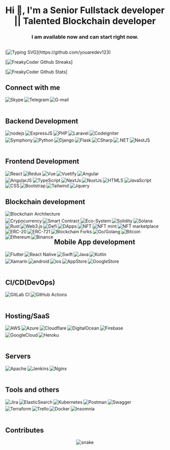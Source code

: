 
<h1 align="center">Hi 👋, I'm a Senior Fullstack developer || Talented Blockchain developer</h1>
<h3 align="center">I am available now and can start right now.</h3>

##

[![Typing SVG](https://readme-typing-svg.herokuapp.com?color=%2336BCF7&center=true&vCenter=true&width=600&lines=Hi+there+👋,;+Welcome+to+My+Profile!;Over+7+years+of+programming+experience;Always+learning+new+things+;Senior+Web+Developer+;Talented+Blockchain+developer;)](https://github.com/youaredev123)
  
[![FreakyCoder Github Streaks](https://github-readme-streak-stats.herokuapp.com/?user=wrathchaos&fire=eb1b0c&ring=eb1b0c&currStreakLabel=eb1b0c)]

  
[![FreakyCoder Github Stats](https://github-readme-stats.vercel.app/api?username=wrathchaos&show_icons=true&count_private=true&include_all_commits=true&title_color=eb1b0c&icon_color=eb1b0c)]
  

## Connect with me

[<img align="left" alt="Skype" src="https://img.shields.io/badge/Skype-%2300AFF0.svg?style=for-the-badge&logo=Skype&logoColor=white" />](https://join.skype.com/invite/HEJQ4r2Q0SUW)
[<img align="left" alt="Telegram" src="https://img.shields.io/badge/Telegram-2CA5E0?style=for-the-badge&logo=telegram&logoColor=white" />](https://t.me/Warriorofhwb)

[<img align="left" alt="G-mail" src="https://img.shields.io/badge/Gmail-D14836?style=for-the-badge&logo=gmail&logoColor=white" />](https://mail.google.com/mail/?view=cm&fs=1&to=youaredev123@gmail.com&su=SUBJECT&body=BODY)


<br>
<br>

## Backend Development

<img align="left" alt="nodejs" src="https://img.shields.io/badge/node.js%20-%2343853D.svg?&style=for-the-badge&logo=node.js&logoColor=white" />
<img align="left" alt="ExpressJS" src="https://img.shields.io/badge/express.js-%23404d59.svg?style=for-the-badge&logo=express&logoColor=%2361DAFB" />
<img align="left" alt="PHP" src="https://img.shields.io/badge/php-%23777BB4.svg?style=for-the-badge&logo=php&logoColor=white"/>
<img align="left" alt="Laravel" src="https://img.shields.io/badge/laravel-%23FF2D20.svg?style=for-the-badge&logo=laravel&logoColor=white"/>
<img align="left" alt="Codeigniter" src="https://img.shields.io/badge/CodeIgniter-%23EF4223.svg?style=for-the-badge&logo=codeIgniter&logoColor=white"/>

#

<img align="left" alt="Symphony" src="https://img.shields.io/badge/symfony-%23000000.svg?style=for-the-badge&logo=symfony&logoColor=white"/>
<img align="left" alt="Python" src="https://img.shields.io/badge/python-3670A0?style=for-the-badge&logo=python&logoColor=ffdd54"/>
<img align="left" alt="Django" src="https://img.shields.io/badge/django-%23092E20.svg?style=for-the-badge&logo=django&logoColor=white"/>
<img align="left" alt="Flask" src="https://img.shields.io/badge/flask-%23000.svg?style=for-the-badge&logo=flask&logoColor=white"/>
<img align="left" alt="CSharp" src="https://img.shields.io/badge/c%23-%23239120.svg?style=for-the-badge&logo=c-sharp&logoColor=white"/>
<img align="left" alt=".NET" src="https://img.shields.io/badge/.NET-5C2D91?style=for-the-badge&logo=.net&logoColor=white"/>

#

<img align="left" alt="NestJS" src="https://img.shields.io/badge/nestjs-%23E0234E.svg?style=for-the-badge&logo=nestjs&logoColor=white"/>

<br>
<br>

## Frontend Development

<img align="left" alt="React" src="https://img.shields.io/badge/react-%2320232a.svg?style=for-the-badge&logo=react&logoColor=%2361DAFB"/>
<img align="left" alt="Redux" src="https://img.shields.io/badge/redux-%23593d88.svg?style=for-the-badge&logo=redux&logoColor=white"/>
<img align="left" alt="Vue" src="https://img.shields.io/badge/vuejs-%2335495e.svg?style=for-the-badge&logo=vuedotjs&logoColor=%234FC08D"/>
<img align="left" alt="Vuetify" src="https://img.shields.io/badge/Vuetify-1867C0?style=for-the-badge&logo=vuetify&logoColor=AEDDFF"/>
<img align="left" alt="Angular" src="https://img.shields.io/badge/angular-%23DD0031.svg?style=for-the-badge&logo=angular&logoColor=white"/>

#

<img align="left" alt="AngularJS" src="https://img.shields.io/badge/angular.js-%23E23237.svg?style=for-the-badge&logo=angularjs&logoColor=white"/>
<img align="left" alt="TypeScript" src="https://img.shields.io/badge/typescript-%23007ACC.svg?style=for-the-badge&logo=typescript&logoColor=white"/>
<img align="left" alt="NextJs" src="https://img.shields.io/badge/Next-black?style=for-the-badge&logo=next.js&logoColor=white"/>
<img align="left" alt="NuxtJs" src="https://img.shields.io/badge/Nuxt-black?style=for-the-badge&logo=nuxt.js&logoColor=white"/>
<img align="left" alt="HTML5" src="https://img.shields.io/badge/html5-%23E34F26.svg?style=for-the-badge&logo=html5&logoColor=white"/>

#

<img align="left" alt="JavaScript" src="https://img.shields.io/badge/javascript-%23323330.svg?style=for-the-badge&logo=javascript&logoColor=%23F7DF1E"/>
<img align="left" alt="CSS" src="https://img.shields.io/badge/css3-%231572B6.svg?style=for-the-badge&logo=css3&logoColor=white"/>
<img align="left" alt="Bootstrap" src="https://img.shields.io/badge/bootstrap-%23563D7C.svg?style=for-the-badge&logo=bootstrap&logoColor=white"/>
<img align="left" alt="Tailwind" src="https://img.shields.io/badge/tailwindcss-%2338B2AC.svg?style=for-the-badge&logo=tailwind-css&logoColor=white"/>
<img align="left" alt="Jquery" src="https://img.shields.io/badge/jquery-%230769AD.svg?style=for-the-badge&logo=jquery&logoColor=white"/>
<br>
<br>

## Blockchain development

<img align="left" alt="Blockchain Architecture" src="https://img.shields.io/badge/Blockchain Architecture-%23363636.svg?style=for-the-badge&logo=solidity&logoColor=white" />

#

<img align="left" alt="Crypocurrency" src="https://img.shields.io/badge/Crypocurrency-%23363636.svg?style=for-the-badge&logo=solidity&logoColor=white" />
<img align="left" alt="Smart Contract" src="https://img.shields.io/badge/Smart Contract-%23363636.svg?style=for-the-badge&logo=solidity&logoColor=white" />
<img align="left" alt="Eco-System" src="https://img.shields.io/badge/Eco-System-%23363636.svg?style=for-the-badge&logo=solidity&logoColor=white" />
<img align="left" alt="Solidity" src="https://img.shields.io/badge/Solidity-%23363636.svg?style=for-the-badge&logo=solidity&logoColor=white" />
<img align="left" alt="Solana" src="https://img.shields.io/badge/Solana-%23363636.svg?style=for-the-badge&logo=solidity&logoColor=white" />

#

<img align="left" alt="Rust" src="https://img.shields.io/badge/rust-%23000000.svg?style=for-the-badge&logo=rust&logoColor=white" />
<img align="left" alt="Web3.js" src="https://img.shields.io/badge/Web3.js-%23363636.svg?style=for-the-badge&logo=solidity&logoColor=white" />
<img align="left" alt="Defi" src="https://img.shields.io/badge/Defi-%23363636.svg?style=for-the-badge&logo=solidity&logoColor=white" />
<img align="left" alt="DApps" src="https://img.shields.io/badge/DApps-%23363636.svg?style=for-the-badge&logo=solidity&logoColor=white" />
<img align="left" alt="NFT" src="https://img.shields.io/badge/NFT-%23363636.svg?style=for-the-badge&logo=solidity&logoColor=white" />

#

<img align="left" alt="NFT mint" src="https://img.shields.io/badge/NFT mint-%23363636.svg?style=for-the-badge&logo=solidity&logoColor=white" />
<img align="left" alt="NFT marketplace" src="https://img.shields.io/badge/NFT marketplace-%23363636.svg?style=for-the-badge&logo=solidity&logoColor=white" />
<img align="left" alt="ERC-20" src="https://img.shields.io/badge/ERC-20-%23363636.svg?style=for-the-badge&logo=solidity&logoColor=white" />
<img align="left" alt="ERC-721" src="https://img.shields.io/badge/ERC-721-%23363636.svg?style=for-the-badge&logo=solidity&logoColor=white" />
<img align="left" alt="Blockchain Forks" src="https://img.shields.io/badge/Blockchain Forks-%23363636.svg?style=for-the-badge&logo=solidity&logoColor=white" />

#

<img align="left" alt="Go/Golang" src="https://img.shields.io/badge/go-%2300ADD8.svg?style=for-the-badge&logo=go&logoColor=white" />
<img align="left" alt="Bitcoin" src="https://img.shields.io/badge/Bitcoin-000?style=for-the-badge&logo=bitcoin&logoColor=white" />
<img align="left" alt="Ethereum" src="https://img.shields.io/badge/Ethereum-3C3C3D?style=for-the-badge&logo=Ethereum&logoColor=white" />

#

<img align="left" alt="Binance" src="https://img.shields.io/badge/Binance-FCD535?style=for-the-badge&logo=binance&logoColor=white" />


<br>
<br>

## Mobile App development

<img align="left" alt="Flutter" src="https://img.shields.io/badge/Flutter-%2302569B.svg?style=for-the-badge&logo=Flutter&logoColor=white"/>
<img align="left" alt="React Native" src="https://img.shields.io/badge/react_native-%2361DAFB.svg?style=for-the-badge&logo=react&logoColor=%23ffffff"/>
<img align="left" alt="Swift" src="https://img.shields.io/badge/swift-F54A2A?style=for-the-badge&logo=swift&logoColor=white"/>
<img align="left" alt="Java" src="https://img.shields.io/badge/java-%23ED8B00.svg?style=for-the-badge&logo=java&logoColor=white"/>
<img align="left" alt="Kotlin" src="https://img.shields.io/badge/kotlin-%230095D5.svg?style=for-the-badge&logo=kotlin&logoColor=white"/>

#

<img align="left" alt="Xamarin" src="https://img.shields.io/badge/Xamarin-3199DC?style=for-the-badge&logo=xamarin&logoColor=white"/>
<img align="left" alt="android" src="https://img.shields.io/badge/Android-3DDC84?logo=android&logoColor=white&style=for-the-badge" />
<img align="left" alt="ios" src="https://img.shields.io/badge/iOS%20-%236DB33F.svg?&style=for-the-badge&logo=apple&logoColor=white" />
<img align="left" alt="AppStore" src="https://img.shields.io/badge/App_Store-0D96F6?style=for-the-badge&logo=app-store&logoColor=white" />
<img align="left" alt="GoogleStore" src="https://img.shields.io/badge/Google_Play-414141?style=for-the-badge&logo=google-play&logoColor=white" />

<br>
<br>



## CI/CD(DevOps)

<img align="left" alt="GitLab CI" src="https://img.shields.io/badge/gitlab%20ci-%23181717.svg?style=for-the-badge&logo=gitlab&logoColor=white" />
<img align="left" alt="GitHub Actions" src="https://img.shields.io/badge/github%20actions-%232671E5.svg?style=for-the-badge&logo=githubactions&logoColor=white" />
<br>
<br>

## Hosting/SaaS

<img align="left" alt="AWS" src="https://img.shields.io/badge/AWS-%23FF9900.svg?style=for-the-badge&logo=amazon-aws&logoColor=white" />
<img align="left" alt="Azure" src="https://img.shields.io/badge/azure-%230072C6.svg?style=for-the-badge&logo=microsoftazure&logoColor=white" />
<img align="left" alt="Cloudflare" src="https://img.shields.io/badge/Cloudflare-F38020?style=for-the-badge&logo=Cloudflare&logoColor=white" />
<img align="left" alt="DigitalOcean" src="https://img.shields.io/badge/DigitalOcean-%230167ff.svg?style=for-the-badge&logo=digitalOcean&logoColor=white" />
<img align="left" alt="Firebase" src="https://img.shields.io/badge/firebase-%23039BE5.svg?style=for-the-badge&logo=firebase" />

#

<img align="left" alt="GoogleCloud" src="https://img.shields.io/badge/GoogleCloud-%234285F4.svg?style=for-the-badge&logo=google-cloud&logoColor=white" />
<img align="left" alt="Heroku" src="https://img.shields.io/badge/heroku-%23430098.svg?style=for-the-badge&logo=heroku&logoColor=white" />
<br>
<br>

## Servers

<img align="left" alt="Apache" src="https://img.shields.io/badge/apache-%23D42029.svg?style=for-the-badge&logo=apache&logoColor=white" />
<img align="left" alt="Jenkins" src="https://img.shields.io/badge/jenkins-%232C5263.svg?style=for-the-badge&logo=jenkins&logoColor=white" />
<img align="left" alt="Nginx" src="https://img.shields.io/badge/nginx-%23009639.svg?style=for-the-badge&logo=nginx&logoColor=white" />

<br>
<br>

## Tools and others

<img align="left" alt="Jira" src="https://img.shields.io/badge/jira-%230A0FFF.svg?style=for-the-badge&logo=jira&logoColor=white" />
<img align="left" alt="ElasticSearch" src="https://img.shields.io/badge/-ElasticSearch-005571?style=for-the-badge&logo=elasticsearch" />
<img align="left" alt="Kubernetes" src="https://img.shields.io/badge/kubernetes-%23326ce5.svg?style=for-the-badge&logo=kubernetes&logoColor=white" />
<img align="left" alt="Postman" src="https://img.shields.io/badge/Postman-FF6C37?style=for-the-badge&logo=postman&logoColor=white" />
<img align="left" alt="Swagger" src="https://img.shields.io/badge/-Swagger-%23Clojure?style=for-the-badge&logo=swagger&logoColor=white" />

#

<img align="left" alt="Terraform" src="https://img.shields.io/badge/terraform-%235835CC.svg?style=for-the-badge&logo=terraform&logoColor=white" />
<img align="left" alt="Trello" src="https://img.shields.io/badge/Trello-%23026AA7.svg?style=for-the-badge&logo=Trello&logoColor=white" />
<img align="left" alt="Docker" src="https://img.shields.io/badge/docker-%230db7ed.svg?style=for-the-badge&logo=docker&logoColor=white" />
<img align="left" alt="Insomnia" src="https://img.shields.io/badge/Insomnia-black?style=for-the-badge&logo=insomnia&logoColor=5849BE" />


<br>
<br>

## Contributes

<p align="center">
  <img src="https://github.com/akshitagupta15june/akshitagupta15june/blob/output/github-contribution-grid-snake.svg" alt="snake"></center>
</p>
